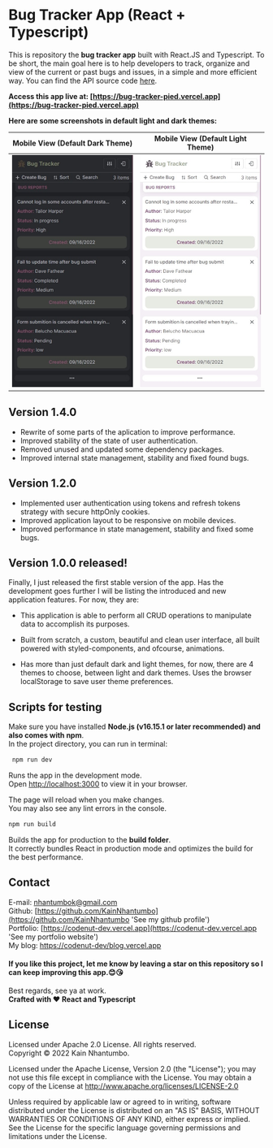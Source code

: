 # Bug Tracker App (React + Typescript)

This is repository the **bug tracker app** built with React.JS and Typescript. To be short, the main goal here is to help developers to track, organize and view of the current or past bugs and issues, in a simple and more efficient way. You can find the API source code [here](https://github.com/KainNhantumbo/bug-tracker-api).

**Access this app live at: [https://bug-tracker-pied.vercel.app](https://bug-tracker-pied.vercel.app)**

**Here are some screenshots in default light and dark themes:**

| Mobile View (Default Dark Theme) | Mobile View (Default Light Theme)  |
|:-------------------------:|:-----------------------------:|
|![](./src/docs/img/v2.jpeg)| ![](./src/docs/img/v5.jpeg)|

## Version 1.4.0
- Rewrite of some parts of the aplication to improve performance.
- Improved stability of the state of user authentication. 
- Removed unused and updated some dependency packages.
- Improved internal state management, stability and fixed found bugs.

## Version 1.2.0

- Implemented user authentication using tokens and refresh tokens strategy with secure httpOnly cookies.
- Improved application layout to be responsive on mobile devices.
- Improved performance in state management, stability and fixed some bugs.

## Version 1.0.0 released!

Finally, I just released the first stable version of the app. Has the development goes further I will be listing the introduced and new application features. For now, they are:

- This application is able to perform all CRUD operations to manipulate data to accomplish its purposes.

- Built from scratch, a custom, beautiful and clean user interface, all built powered with styled-components, and ofcourse, animations.

- Has more than just default dark and light themes, for now, there are 4 themes to choose, between light and dark themes. Uses the browser localStorage to save user theme preferences.

## Scripts for testing

Make sure you have installed **Node.js (v16.15.1 or later recommended) and also comes with npm**.\
In the project directory, you can run in terminal:

```bash
 npm run dev
```

Runs the app in the development mode.\
Open [http://localhost:3000](http://localhost:3000) to view it in your browser.

The page will reload when you make changes.\
You may also see any lint errors in the console.

```bash
npm run build
```

Builds the app for production to the **build folder**.\
It correctly bundles React in production mode and optimizes the build for the best performance.

## Contact

E-mail: [nhantumbok@gmail.com](nhantumbok@gmail.com 'Send an e-mail')\
Github: [https://github.com/KainNhantumbo](https://github.com/KainNhantumbo 'See my github profile')  
Portfolio: [https://codenut-dev.vercel.app](https://codenut-dev.vercel.app 'See my portfolio website')\
My blog: [https://codenut-dev/blog.vercel.app](https://codenut-dev/blog.vercel.app 'Visit my website')

#### If you like this project, let me know by leaving a star on this repository so I can keep improving this app.😊😘

Best regards, see ya at work.\
**Crafted with ❤ React and Typescript**

## License

Licensed under Apache 2.0 License. All rights reserved.\
Copyright &copy; 2022 Kain Nhantumbo.

Licensed under the Apache License, Version 2.0 (the "License"); you may not use this file except in compliance with the License. You may obtain a copy of the License at http://www.apache.org/licenses/LICENSE-2.0

Unless required by applicable law or agreed to in writing, software distributed under the License is distributed on an "AS IS" BASIS, WITHOUT WARRANTIES OR CONDITIONS OF ANY KIND, either express or implied. See the License for the specific language governing permissions and limitations under the License.
